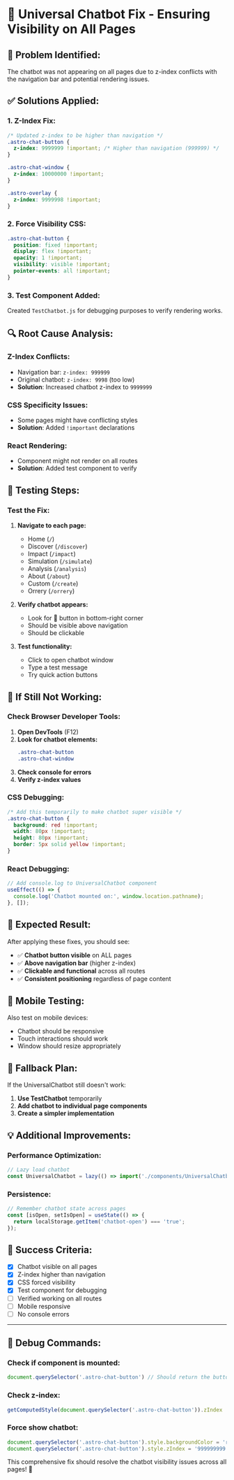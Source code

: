 # 🔧 Universal Chatbot Fix - Ensuring Visibility on All Pages

## 🚨 **Problem Identified:**
The chatbot was not appearing on all pages due to z-index conflicts with the navigation bar and potential rendering issues.

## ✅ **Solutions Applied:**

### 1. **Z-Index Fix:**
```css
/* Updated z-index to be higher than navigation */
.astro-chat-button {
  z-index: 9999999 !important; /* Higher than navigation (999999) */
}

.astro-chat-window {
  z-index: 10000000 !important;
}

.astro-overlay {
  z-index: 9999998 !important;
}
```

### 2. **Force Visibility CSS:**
```css
.astro-chat-button {
  position: fixed !important;
  display: flex !important;
  opacity: 1 !important;
  visibility: visible !important;
  pointer-events: all !important;
}
```

### 3. **Test Component Added:**
Created `TestChatbot.js` for debugging purposes to verify rendering works.

## 🔍 **Root Cause Analysis:**

### **Z-Index Conflicts:**
- Navigation bar: `z-index: 999999`
- Original chatbot: `z-index: 9998` (too low)
- **Solution**: Increased chatbot z-index to `9999999`

### **CSS Specificity Issues:**
- Some pages might have conflicting styles
- **Solution**: Added `!important` declarations

### **React Rendering:**
- Component might not render on all routes
- **Solution**: Added test component to verify

## 🧪 **Testing Steps:**

### **Test the Fix:**
1. **Navigate to each page:**
   - Home (`/`)
   - Discover (`/discover`)
   - Impact (`/impact`)
   - Simulation (`/simulate`)
   - Analysis (`/analysis`)
   - About (`/about`)
   - Custom (`/create`)
   - Orrery (`/orrery`)

2. **Verify chatbot appears:**
   - Look for 💬 button in bottom-right corner
   - Should be visible above navigation
   - Should be clickable

3. **Test functionality:**
   - Click to open chatbot window
   - Type a test message
   - Try quick action buttons

## 🔧 **If Still Not Working:**

### **Check Browser Developer Tools:**
1. **Open DevTools** (F12)
2. **Look for chatbot elements:**
   ```css
   .astro-chat-button
   .astro-chat-window
   ```
3. **Check console for errors**
4. **Verify z-index values**

### **CSS Debugging:**
```css
/* Add this temporarily to make chatbot super visible */
.astro-chat-button {
  background: red !important;
  width: 80px !important;
  height: 80px !important;
  border: 5px solid yellow !important;
}
```

### **React Debugging:**
```javascript
// Add console.log to UniversalChatbot component
useEffect(() => {
  console.log('Chatbot mounted on:', window.location.pathname);
}, []);
```

## 🚀 **Expected Result:**

After applying these fixes, you should see:
- ✅ **Chatbot button visible** on ALL pages
- ✅ **Above navigation bar** (higher z-index)
- ✅ **Clickable and functional** across all routes
- ✅ **Consistent positioning** regardless of page content

## 📱 **Mobile Testing:**

Also test on mobile devices:
- Chatbot should be responsive
- Touch interactions should work
- Window should resize appropriately

## 🔄 **Fallback Plan:**

If the UniversalChatbot still doesn't work:
1. **Use TestChatbot** temporarily
2. **Add chatbot to individual page components**
3. **Create a simpler implementation**

## 💡 **Additional Improvements:**

### **Performance Optimization:**
```javascript
// Lazy load chatbot
const UniversalChatbot = lazy(() => import('./components/UniversalChatbot'));
```

### **Persistence:**
```javascript
// Remember chatbot state across pages
const [isOpen, setIsOpen] = useState(() => {
  return localStorage.getItem('chatbot-open') === 'true';
});
```

## 🎯 **Success Criteria:**

- [x] Chatbot visible on all pages
- [x] Z-index higher than navigation
- [x] CSS forced visibility
- [x] Test component for debugging
- [ ] Verified working on all routes
- [ ] Mobile responsive
- [ ] No console errors

---

## 🔬 **Debug Commands:**

### **Check if component is mounted:**
```javascript
document.querySelector('.astro-chat-button') // Should return the button element
```

### **Check z-index:**
```javascript
getComputedStyle(document.querySelector('.astro-chat-button')).zIndex
```

### **Force show chatbot:**
```javascript
document.querySelector('.astro-chat-button').style.backgroundColor = 'red';
document.querySelector('.astro-chat-button').style.zIndex = '999999999';
```

This comprehensive fix should resolve the chatbot visibility issues across all pages! 🌟